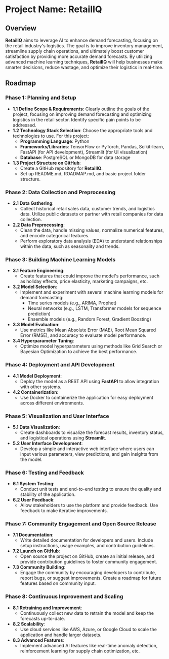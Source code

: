 # Project Name: **RetailIQ**

## Overview
**RetailIQ** aims to leverage AI to enhance demand forecasting, focusing on the retail industry's logistics. The goal is to improve inventory management, streamline supply chain operations, and ultimately boost customer satisfaction by providing more accurate demand forecasts. By utilizing advanced machine learning techniques, **RetailIQ** will help businesses make smarter decisions, reduce wastage, and optimize their logistics in real-time.

## Roadmap

### Phase 1: Planning and Setup
- **1.1 Define Scope & Requirements**: Clearly outline the goals of the project, focusing on improving demand forecasting and optimizing logistics in the retail sector. Identify specific pain points to be addressed.
- **1.2 Technology Stack Selection**: Choose the appropriate tools and technologies to use. For this project:
  - **Programming Language**: Python
  - **Frameworks/Libraries**: TensorFlow or PyTorch, Pandas, Scikit-learn, FastAPI (for API development), Streamlit (for UI visualization)
  - **Database**: PostgreSQL or MongoDB for data storage
- **1.3 Project Structure on GitHub**:
  - Create a GitHub repository for **RetailIQ**.
  - Set up README.md, ROADMAP.md, and basic project folder structure.

### Phase 2: Data Collection and Preprocessing
- **2.1 Data Gathering**:
  - Collect historical retail sales data, customer trends, and logistics data. Utilize public datasets or partner with retail companies for data collection.
- **2.2 Data Preprocessing**:
  - Clean the data, handle missing values, normalize numerical features, and encode categorical features.
  - Perform exploratory data analysis (EDA) to understand relationships within the data, such as seasonality and trends.

### Phase 3: Building Machine Learning Models
- **3.1 Feature Engineering**:
  - Create features that could improve the model's performance, such as holiday effects, price elasticity, marketing campaigns, etc.
- **3.2 Model Selection**:
  - Implement and experiment with several machine learning models for demand forecasting: 
    - Time series models (e.g., ARIMA, Prophet)
    - Neural networks (e.g., LSTM, Transformer models for sequence prediction)
    - Ensemble models (e.g., Random Forest, Gradient Boosting)
- **3.3 Model Evaluation**:
  - Use metrics like Mean Absolute Error (MAE), Root Mean Squared Error (RMSE), and accuracy to evaluate model performance.
- **3.4 Hyperparameter Tuning**:
  - Optimize model hyperparameters using methods like Grid Search or Bayesian Optimization to achieve the best performance.

### Phase 4: Deployment and API Development
- **4.1 Model Deployment**:
  - Deploy the model as a REST API using **FastAPI** to allow integration with other systems.
- **4.2 Containerization**:
  - Use Docker to containerize the application for easy deployment across different environments.

### Phase 5: Visualization and User Interface
- **5.1 Data Visualization**:
  - Create dashboards to visualize the forecast results, inventory status, and logistical operations using **Streamlit**.
- **5.2 User Interface Development**:
  - Develop a simple and interactive web interface where users can input various parameters, view predictions, and gain insights from the model.

### Phase 6: Testing and Feedback
- **6.1 System Testing**:
  - Conduct unit tests and end-to-end testing to ensure the quality and stability of the application.
- **6.2 User Feedback**:
  - Allow stakeholders to use the platform and provide feedback. Use feedback to make iterative improvements.

### Phase 7: Community Engagement and Open Source Release
- **7.1 Documentation**:
  - Write detailed documentation for developers and users. Include setup instructions, usage examples, and contribution guidelines.
- **7.2 Launch on GitHub**:
  - Open source the project on GitHub, create an initial release, and provide contribution guidelines to foster community engagement.
- **7.3 Community Building**:
  - Engage the community by encouraging developers to contribute, report bugs, or suggest improvements. Create a roadmap for future features based on community input.

### Phase 8: Continuous Improvement and Scaling
- **8.1 Retraining and Improvement**:
  - Continuously collect new data to retrain the model and keep the forecasts up-to-date.
- **8.2 Scalability**:
  - Use cloud services like AWS, Azure, or Google Cloud to scale the application and handle larger datasets.
- **8.3 Advanced Features**:
  - Implement advanced AI features like real-time anomaly detection, reinforcement learning for supply chain optimization, etc.
